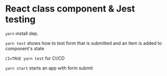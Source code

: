 # React class component & Jest testing

`yarn` install dep.

`yarn test` shows how to test form that is submitted and an item is added to component's state

`CI=TRUE yarn test` for CI/CD 

`yarn start` starts an app with form submit